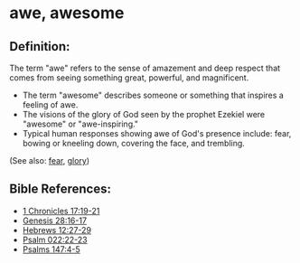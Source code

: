 # awe, awesome #

## Definition: ##

The term "awe" refers to the sense of amazement and deep respect that comes from seeing something great, powerful, and magnificent.

* The term "awesome" describes someone or something that inspires a feeling of awe.
* The visions of the glory of God seen by the prophet Ezekiel were "awesome" or "awe-inspiring."
* Typical human responses showing awe of God's presence include: fear, bowing or kneeling down, covering the face, and trembling.

(See also: [fear](../kt/fear.md), [glory](../kt/glory.md))

## Bible References: ##

* [1 Chronicles 17:19-21](en/tn/1ch/help/17/19)
* [Genesis 28:16-17](en/tn/gen/help/28/16)
* [Hebrews 12:27-29](en/tn/heb/help/12/27)
* [Psalm 022:22-23](en/tn/psa/help/22/22)
* [Psalms 147:4-5](en/tn/psa/help/147/04)